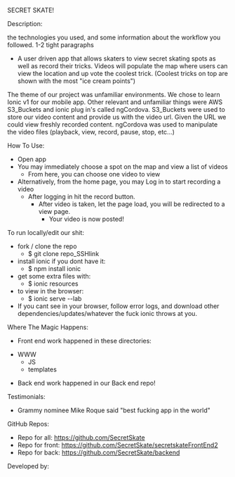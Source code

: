 SECRET SKATE!

Description:

 the technologies you used, and some information about the workflow you followed.
1-2 tight paragraphs


* A user driven app that allows skaters to view secret skating spots as well as record their tricks.
Videos will populate the map where users can view the location and up vote the coolest trick. (Coolest tricks on top are shown with the most "ice cream points")

The theme of our project was unfamiliar environments. We chose to learn Ionic v1 for our mobile app. Other relevant and unfamiliar things were AWS S3_Buckets and ionic plug in's called ngCordova. S3_Buckets were used to store our video content and provide us with the video url. Given the URL we could view freshly recorded content. ngCordova was used to manipulate the video files (playback, view, record, pause, stop, etc...)


How To Use:
- Open app
- You may immediately choose a spot on the map and view a list of videos
  - From here, you can choose one video to view  
- Alternatively, from the home page, you may Log in to start recording a video
  - After logging in hit the record button.
    - After video is taken, let the page load, you will be redirected to a view page.
      - Your video is now posted!

To run locally/edit our shit:
- fork / clone the repo
  - $ git clone repo_SSHlink
- install ionic if you dont have it:
  - $ npm install ionic
- get some extra files with:
  - $ ionic resources
- to view in the browser:
  - $ ionic serve --lab
- If you cant see in your browser, follow error logs, and download other dependencies/updates/whatever the fuck ionic throws at you.

Where The Magic Happens:
* Front end work happened in these directories:
- WWW
  - JS
  - templates
* Back end work happened in our Back end repo!

Testimonials:
- Grammy nominee Mike Roque said "best fucking app in the world"

GitHub Repos:
- Repo for all: https://github.com/SecretSkate
- Repo for front: https://github.com/SecretSkate/secretskateFrontEnd2
- Repo for back: https://github.com/SecretSkate/backend

Developed by:
